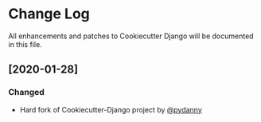 # Change Log
All enhancements and patches to Cookiecutter Django will be documented in this file.

## [2020-01-28]
### Changed
- Hard fork of Cookiecutter-Django project by [@pydanny](https://github.com/pydanny)